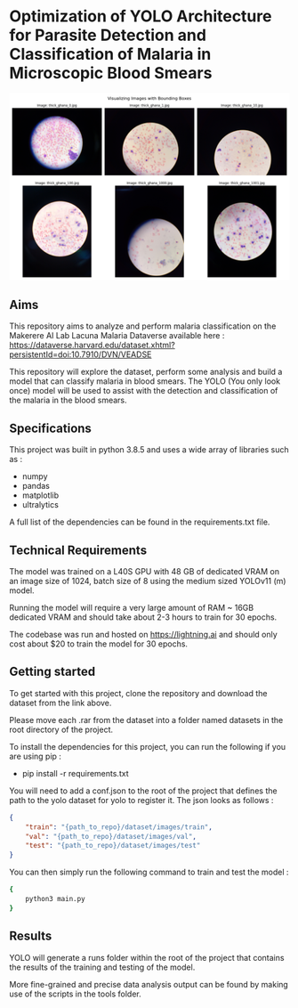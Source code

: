# Optimization of YOLO Architecture for Parasite Detection and Classification of Malaria in Microscopic Blood Smears


![Alt text](./plot_initial_data.png "Image Title")

## Aims 

This repository aims to analyze and perform malaria classification on the Makerere AI Lab Lacuna Malaria Dataverse available here : https://dataverse.harvard.edu/dataset.xhtml?persistentId=doi:10.7910/DVN/VEADSE

This repository will explore the dataset, perform some analysis and build a model that can classify malaria in blood smears. The YOLO (You only look once) model will be used to assist with the 
detection and classification of the malaria in the blood smears.

## Specifications

This project was built in python 3.8.5 and uses a wide array of libraries such as : 

- numpy
- pandas
- matplotlib
- ultralytics

A full list of the dependencies can be found in the requirements.txt file.

## Technical Requirements

The model was trained on a L40S GPU with 48 GB of dedicated VRAM on an image size of 1024, batch size of 8 using the medium sized YOLOv11 (m) model. 

Running the model will require a very large amount of RAM ~ 16GB dedicated VRAM and should take about 2-3 hours to train for 30 epochs. 

The codebase was run and hosted on  https://lightning.ai and should only cost about $20 to train the model for 30 epochs.

## Getting started

To get started with this project, clone the repository and download the dataset from the link above.

Please move each .rar from the dataset into a folder named datasets in the root directory of the project. 

To install the dependencies for this project, you can run the following if you are using pip : 

- pip install -r requirements.txt

You will need to add a conf.json to the root of the project that defines the path to the yolo dataset for yolo to register it. The json looks as follows : 


```json
{
    "train": "{path_to_repo}/dataset/images/train",
    "val": "{path_to_repo}/dataset/images/val",
    "test": "{path_to_repo}/dataset/images/test"
}
```

You can then simply run the following command to train and test the model :

```bash
{
    python3 main.py
}  
```

## Results

YOLO will generate a runs folder within the root of the project that contains the results of the training and testing of the model.

More fine-grained and precise data analysis output can be found by making use of the scripts in the tools folder. 
